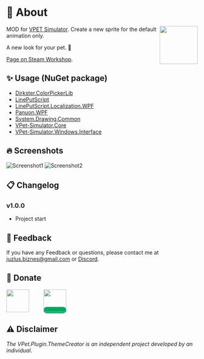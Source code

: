 # 🤔 About
<img src="https://steamuserimages-a.akamaihd.net/ugc/2538423216285809572/210659F63F03570AE5C77246332A5B17E4D38F3E/?imw=5000&imh=5000&ima=fit&impolicy=Letterbox&imcolor=%23000000&letterbox=false" align="right" width="100px"/>

MOD for [VPET Simulator](https://store.steampowered.com/app/1920960/VPet/). Create a new sprite for the default animation only.

A new look for your pet. 🎨

 [Page on Steam Workshop](https://steamcommunity.com/sharedfiles/filedetails/?id=3281444119).

## ✨ Usage (NuGet package)
- [Dirkster.ColorPickerLib](https://github.com/Dirkster99/ColorPickerLib)
- [LinePutScript](https://github.com/LorisYounger/LinePutScript?tab=readme-ov-file)
- [LinePutScript.Localization.WPF](https://github.com/LorisYounger/LinePutScript.Localization.WPF)
- [Panuon.WPF](https://github.com/Panuon/Panuon.WPF)
- [System.Drawing.Common](https://github.com/dotnet/winforms)
- [VPet-Simulator.Core](https://github.com/LorisYounger/VPet)
- [VPet-Simulator.Windows.Interface](https://github.com/LorisYounger/VPet)
  
## 🔥 Screenshots

![Screenshot1](https://steamuserimages-a.akamaihd.net/ugc/2538423216285891520/663838A101C4CDDE79206262AC09B4DE0ED53540/?imw=5000&imh=5000&ima=fit&impolicy=Letterbox&imcolor=%23000000&letterbox=false)
![Screenshot2](https://steamuserimages-a.akamaihd.net/ugc/2538423216285891528/41657CAB12F9785D6F851CC963E9289BD6E83DA9/?imw=5000&imh=5000&ima=fit&impolicy=Letterbox&imcolor=%23000000&letterbox=false)


## 📋 Changelog

### v1.0.0
- Project start


## 📝 Feedback

If you have any Feedback or questions, please contact me at juzlus.biznes@gmail.com or [Discord](https://discordapp.com/users/284780352042434570).


## 💝 Donate
<span>
  <a href="https://www.buymeacoffee.com/juzlus" target="_blank" alt="buymeacoffee" style="width: 40%; text-decoration: none; margin-right: 20px;">
    <img src="https://www.codehim.com/wp-content/uploads/2022/09/bmc-button-640x180.png" style="height: 60px;">
  </a>
  <a>⠀</a>
  <a href="https://buycoffee.to/juzlus" target="_blank" alt="buycoffee" style="text-decoration: none; width: 40%; background-color: rgb(0, 169, 98);border-radius: 10px;">
    <img src="https://buycoffee.to/btn/buycoffeeto-btn-primary.svg" style="height: 60px">
  </a>
</span>


## ⚠️ Disclaimer

_The VPet.Plugin.ThemeCreator is an independent project developed by an individual._
